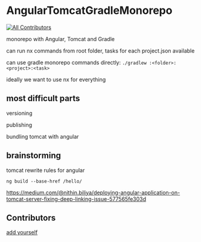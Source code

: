 # AngularTomcatGradleMonorepo

[![All Contributors](https://img.shields.io/github/all-contributors/gipo355/angular-tomcat-gradle-monorepo?color=ee8449&style=flat-square)](#contributors)

monorepo with Angular, Tomcat and Gradle

can run nx commands from root folder, tasks for each project.json available

can use gradle monorepo commands directly:
`./gradlew :<folder>:<project>:<task>`

ideally we want to use nx for everything

## most difficult parts

versioning

publishing

bundling tomcat with angular

## brainstorming

tomcat rewrite rules for angular

`ng build --base-href /hello/`

<https://medium.com/@nithin.biliya/deploying-angular-application-on-tomcat-server-fixing-deep-linking-issue-577565fe303d>

## Contributors

[add yourself](https://allcontributors.org/docs/en/bot/usage)

<!-- ALL-CONTRIBUTORS-LIST:START - Do not remove or modify this section -->
<!-- prettier-ignore-start -->
<!-- markdownlint-disable -->

<!-- markdownlint-restore -->
<!-- prettier-ignore-end -->

<!-- ALL-CONTRIBUTORS-LIST:END -->
